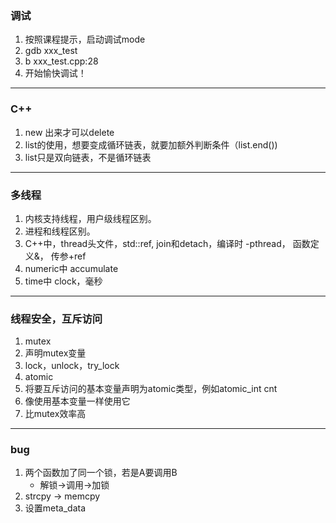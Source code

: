 ### 调试
1. 按照课程提示，启动调试mode
2. gdb xxx_test
3. b xxx_test.cpp:28
4. 开始愉快调试！
--------
### C++
1. new 出来才可以delete
2. list的使用，想要变成循环链表，就要加额外判断条件（list.end())
3. list只是双向链表，不是循环链表
-------
### 多线程
1. 内核支持线程，用户级线程区别。
2. 进程和线程区别。
3. C++中，thread头文件，std::ref, join和detach，编译时 -pthread， 函数定义&， 传参+ref
4. numeric中 accumulate
5. time中 clock，毫秒
-------
### 线程安全，互斥访问
1. mutex
  1. 声明mutex变量
  2. lock，unlock，try_lock
2. atomic
  1. 将要互斥访问的基本变量声明为atomic类型，例如atomic_int cnt
  2. 像使用基本变量一样使用它
  3. 比mutex效率高
--------
### bug
1. 两个函数加了同一个锁，若是A要调用B
   - 解锁->调用->加锁
2. strcpy -> memcpy
3. 设置meta_data
